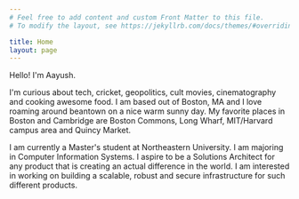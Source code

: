 ```yaml
---
# Feel free to add content and custom Front Matter to this file.
# To modify the layout, see https://jekyllrb.com/docs/themes/#overriding-theme-defaults

title: Home
layout: page
---
```


Hello! I'm Aayush.

I'm curious about tech, cricket, geopolitics, cult movies, cinematography and cooking awesome food.
I am based out of Boston, MA and I love roaming around beantown on a nice warm sunny day.
My favorite places in Boston and Cambridge are Boston Commons, Long Wharf, MIT/Harvard campus area and Quincy Market.

I am currently a Master's student at Northeastern University. I am majoring in Computer Information Systems. I aspire to be a Solutions Architect for any product that is creating an actual difference in the world. I am interested in working on building a scalable, robust and secure infrastructure for such different products.

